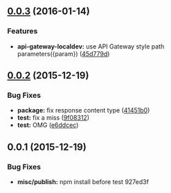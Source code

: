 <a name="0.0.3"></a>
## [0.0.3](https://github.com/ToQoz/api-gateway-localdev/compare/v0.0.2...v0.0.3) (2016-01-14)


### Features

* **api-gateway-localdev:** use API Gateway style path parameters({param}) ([45d779d](https://github.com/ToQoz/api-gateway-localdev/commit/45d779d))



<a name="0.0.2"></a>
## [0.0.2](https://github.com/ToQoz/api-gateway-localdev/compare/v0.0.1...v0.0.2) (2015-12-19)


### Bug Fixes

* **package:** fix response content type ([41451b0](https://github.com/ToQoz/api-gateway-localdev/commit/41451b0))
* **test:** fix a miss ([9f08312](https://github.com/ToQoz/api-gateway-localdev/commit/9f08312))
* **test:** OMG ([e6ddcec](https://github.com/ToQoz/api-gateway-localdev/commit/e6ddcec))



<a name="0.0.1"></a>
## 0.0.1 (2015-12-19)


### Bug Fixes

* **misc/publish:** npm install before test 927ed3f




